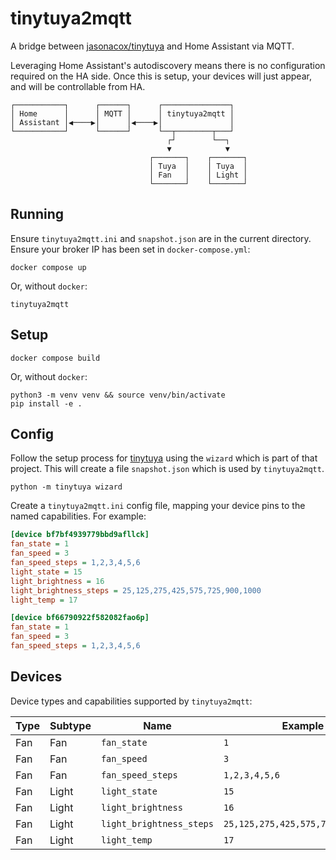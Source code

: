 tinytuya2mqtt
==========

A bridge between [jasonacox/tinytuya](https://github.com/jasonacox/tinytuya) and Home Assistant via
MQTT.

Leveraging Home Assistant's autodiscovery means there is no configuration required on the HA side.
Once this is setup, your devices will just appear, and will be controllable from HA.

```
┌───────────┐      ┌──────┐      ┌───────────────┐
│ Home      │      │ MQTT │      │ tinytuya2mqtt │
│ Assistant │◀────▶│      │◀────▶│               │
└───────────┘      └──────┘      └──┬────────┬───┘
                                   ┌┘        └──┐
                                   ▼            ▼
                               ┌───────┐    ┌───────┐
                               │ Tuya  │    │ Tuya  │
                               │ Fan   │    │ Light │
                               └───────┘    └───────┘
```

Running
----------

Ensure `tinytuya2mqtt.ini` and `snapshot.json` are in the current directory. Ensure your broker IP
has been set in `docker-compose.yml`:

```
docker compose up
```

Or, without `docker`:
```
tinytuya2mqtt
```

Setup
----------

```
docker compose build
```

Or, without `docker`:
```
python3 -m venv venv && source venv/bin/activate
pip install -e .
```

Config
----------

Follow the setup process for
[tinytuya](https://github.com/jasonacox/tinytuya#setup-wizard---getting-local-keys) using the
`wizard` which is part of that project. This will create a file `snapshot.json` which is used by
`tinytuya2mqtt`.

```
python -m tinytuya wizard
```

Create a `tinytuya2mqtt.ini` config file, mapping your device pins to the named capabilities. For
example:

```ini
[device bf7bf4939779bbd9afllck]
fan_state = 1
fan_speed = 3
fan_speed_steps = 1,2,3,4,5,6
light_state = 15
light_brightness = 16
light_brightness_steps = 25,125,275,425,575,725,900,1000
light_temp = 17

[device bf66790922f582082fao6p]
fan_state = 1
fan_speed = 3
fan_speed_steps = 1,2,3,4,5,6
```

Devices
----------

Device types and capabilities supported by `tinytuya2mqtt`:

|Type|Subtype|Name|Example|
|---|---|---|---|
|Fan|Fan|`fan_state`|`1`|
|Fan|Fan|`fan_speed`|`3`|
|Fan|Fan|`fan_speed_steps`|`1,2,3,4,5,6`|
|Fan|Light|`light_state`|`15`|
|Fan|Light|`light_brightness`|`16`|
|Fan|Light|`light_brightness_steps`|`25,125,275,425,575,725,900,1000`|
|Fan|Light|`light_temp`|`17`|
